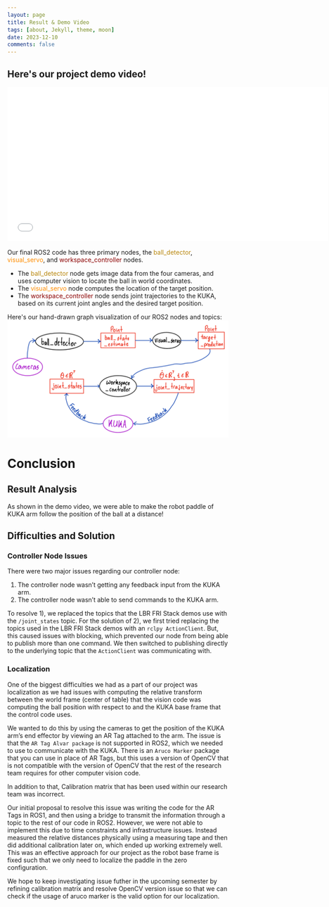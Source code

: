 ```yaml
---
layout: page
title: Result & Demo Video
tags: [about, Jekyll, theme, moon]
date: 2023-12-10
comments: false
---
```

## Here's our project demo video!
<iframe width="730" height="350" src="//www.youtube.com/embed/5y1WLJMEGgo" frameborder="0"> </iframe>

Our final ROS2 code has three primary nodes, the <span style='color:darkgoldenrod'>ball_detector</span>, <span style='color:darkorange'>visual_servo</span>, and <span style='color:darkred'>workspace_controller</span> nodes. 

- The <span style='color:darkgoldenrod'>ball_detector</span> node gets image data from the four cameras, and uses computer vision to locate the ball in world coordinates. 
- The <span style='color:darkorange'>visual_servo</span> node computes the location of the target position. 
- The <span style='color:darkred'>workspace_controller</span> node sends joint trajectories to the KUKA, based on its current joint angles and the desired target position.

Here's our hand-drawn graph visualization of our ROS2 nodes and topics:
![Graph Visualization](../assets/img/final_code_visual.png)

# Conclusion
## Result Analysis
As shown in the demo video, we were able to make the robot paddle of KUKA arm follow the position of the ball at a distance!

## Difficulties and Solution
### Controller Node Issues
There were two major issues regarding our controller node:

1) The controller node wasn’t getting any feedback input from the KUKA arm.
2) The controller node wasn’t able to send commands to the KUKA arm.

To resolve 1), we replaced the topics that the LBR FRI Stack demos use with the `/joint_states` topic. For the solution of 2), we first tried replacing the topics used in the LBR FRI Stack demos with an `rclpy ActionClient`. But, this caused issues with blocking, which prevented our node from being able to publish more than one command. We then switched to publishing directly to the underlying topic that the `ActionClient` was communicating with.

### Localization 
One of the biggest difficulties we had as a part of our project was localization as we had issues with computing the relative transform between the world frame (center of table) that the vision code was computing the ball position with respect to and the KUKA base frame that the control code uses.

We wanted to do this by using the cameras to get the position of the KUKA arm’s end effector by viewing an AR Tag attached to the arm. The issue is that the `AR Tag Alvar package` is not supported in ROS2, which we needed to use to communicate with the KUKA. There is an `Aruco Marker` package that you can use in place of AR Tags, but this uses a version of OpenCV that is not compatible with the version of OpenCV that the rest of the research team requires for other computer vision code. 

In addition to that, Calibration matrix that has been used within our research team was incorrect.

Our initial proposal to resolve this issue was writing the code for the AR Tags in ROS1, and then using a bridge to transmit the information through a topic to the rest of our code in ROS2. However, we were not able to implement this due to time constraints and infrastructure issues. Instead measured the relative distances physically using a measuring tape and then did additional calibration later on, which ended up working extremely well. This was an effective approach for our project as the robot base frame is fixed such that we only need to localize the paddle in the zero configuration.

We hope to keep investigating issue futher in the upcoming semester by refining calibration matrix and resolve OpenCV version issue so that we can check if the usage of aruco marker is the valid option for our localization.